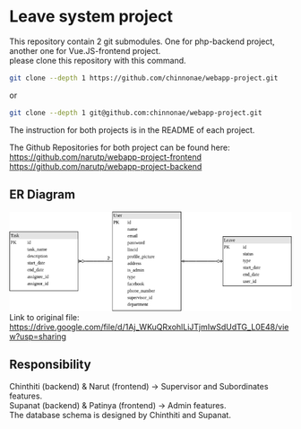 # Leave system project  
This repository contain 2 git submodules. One for php-backend project, another one for Vue.JS-frontend project.  
please clone this repository with this command.  
``` bash
git clone --depth 1 https://github.com/chinnonae/webapp-project.git
```
or  
``` bash
git clone --depth 1 git@github.com:chinnonae/webapp-project.git
```

The instruction for both projects is in the README of each project.  

The Github Repositories for both project can be found here:  
https://github.com/narutp/webapp-project-frontend  
https://github.com/narutp/webapp-project-backend  


## ER Diagram
![ER diagram](https://github.com/chinnonae/webapp-project/blob/master/docs/WebApp%20project%20ER.png?raw=true)  
Link to original file: https://drive.google.com/file/d/1Aj_WKuQRxohlLiJTjmIwSdUdTG_L0E48/view?usp=sharing  

## Responsibility
Chinthiti (backend) & Narut (frontend) -> Supervisor and Subordinates features.  
Supanat (backend) & Patinya (frontend) -> Admin features.  
The database schema is designed by Chinthiti and Supanat.  
